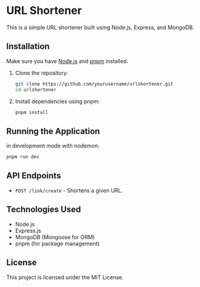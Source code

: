 # URL Shortener

This is a simple URL shortener built using Node.js, Express, and MongoDB.

## Installation

Make sure you have [Node.js](https://nodejs.org/) and [pnpm](https://pnpm.io/) installed.

1. Clone the repository:
   ```sh
   git clone https://github.com/yourusername/urlshortener.git
   cd urlshortener
   ```

2. Install dependencies using pnpm:
   ```sh
   pnpm install
   ```

## Running the Application

in development mode with nodemon:
```sh
pnpm run dev
```

## API Endpoints

- `POST /link/create` - Shortens a given URL.

## Technologies Used
- Node.js
- Express.js
- MongoDB (Mongoose for ORM)
- pnpm (for package management)

## License

This project is licensed under the MIT License.

